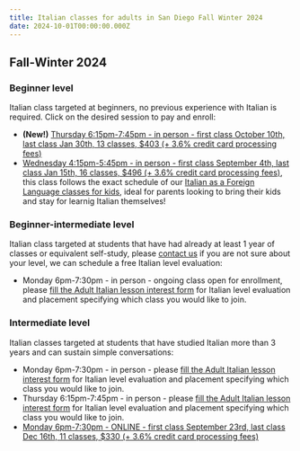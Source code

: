 ```yaml
---
title: Italian classes for adults in San Diego Fall Winter 2024
date: 2024-10-01T00:00:00.000Z
---
```


## Fall-Winter 2024

### Beginner level

Italian class targeted at beginners, no previous experience with Italian is required. Click on the desired session to pay and enroll:

* **(New!)** [Thursday 6:15pm-7:45pm - in person - first class October 10th, last class Jan 30th, 13 classes, $403 (+ 3.6% credit card processing fees)](https://link.waveapps.com/m9rhqv-z4tkqr)
* [Wednesday 4:15pm-5:45pm - in person - first class September 4th, last class Jan 15th, 16 classes, $496 (+ 3.6% credit card processing fees)](https://link.waveapps.com/4rrdfr-dnzxag), this class follows the exact schedule of our [Italian as a Foreign Language classes for kids](/classes), ideal for parents looking to bring their kids and stay for learnig Italian themselves!

### Beginner-intermediate level

Italian class targeted at students that have had already at least 1 year of classes or equivalent self-study, please [contact us](/contact) if you are not sure about your level, we can schedule a free Italian level evaluation:

* Monday 6pm-7:30pm - in person - ongoing class open for enrollment, please <a href="https://forms.gle/LHR7Htpeb3mQzV838" >fill the Adult Italian lesson interest form</a> for Italian level evaluation and placement specifying which class you would like to join.

### Intermediate level

Italian classes targeted at students that have studied Italian more than 3 years and can sustain simple conversations:

* Monday 6pm-7:30pm - in person - please <a href="https://forms.gle/LHR7Htpeb3mQzV838" >fill the Adult Italian lesson interest form</a> for Italian level evaluation and placement specifying which class you would like to join.
* Thursday 6:15pm-7:45pm - in person - please <a href="https://forms.gle/LHR7Htpeb3mQzV838" >fill the Adult Italian lesson interest form</a> for Italian level evaluation and placement specifying which class you would like to join.
* [Monday 6pm-7:30pm - ONLINE - first class September 23rd, last class Dec 16th, 11 classes, $330 (+ 3.6% credit card processing fees)](https://link.waveapps.com/dznty9-nsgkc5)
